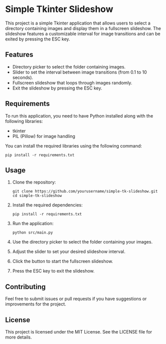 # Simple Tkinter Slideshow

This project is a simple Tkinter application that allows users to select a directory containing images and display them in a fullscreen slideshow. The slideshow features a customizable interval for image transitions and can be exited by pressing the ESC key.

## Features

- Directory picker to select the folder containing images.
- Slider to set the interval between image transitions (from 0.1 to 10 seconds).
- Fullscreen slideshow that loops through images randomly.
- Exit the slideshow by pressing the ESC key.

## Requirements

To run this application, you need to have Python installed along with the following libraries:

- tkinter
- PIL (Pillow) for image handling

You can install the required libraries using the following command:

```
pip install -r requirements.txt
```

## Usage

1. Clone the repository:

   ```
   git clone https://github.com/yourusername/simple-tk-slideshow.git
   cd simple-tk-slideshow
   ```

2. Install the required dependencies:

   ```
   pip install -r requirements.txt
   ```

3. Run the application:

   ```
   python src/main.py
   ```

4. Use the directory picker to select the folder containing your images.
5. Adjust the slider to set your desired slideshow interval.
6. Click the button to start the fullscreen slideshow.
7. Press the ESC key to exit the slideshow.

## Contributing

Feel free to submit issues or pull requests if you have suggestions or improvements for the project.

## License

This project is licensed under the MIT License. See the LICENSE file for more details.